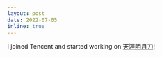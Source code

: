 ```yaml
---
layout: post
date: 2022-07-05
inline: true
---
```


I joined Tencent and started working on [天涯明月刀](https://wuxia.qq.com/)!
